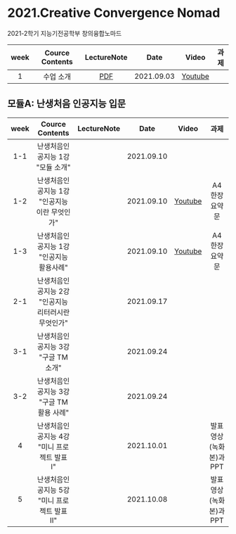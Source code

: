 # 2021.Creative Convergence Nomad
2021-2학기 지능기전공학부 창의융합노마드  

| week | Cource Contents | LectureNote | Date |  Video | 과제 | 
|:---:|:---:|:---:|:---:|:---:|:---:| 
| 1 | 수업 소개 | [PDF]() | 2021.09.03 | [Youtube](https://youtu.be/AcIHcYf4ft4) | |

## 모듈A: 난생처음 인공지능 입문
| week | Cource Contents | LectureNote | Date |  Video | 과제 | 
|:---:|:---:|:---:|:---:|:---:|:---:| 
| 1-1 | 난생처음인공지능 1강 <br> "모듈 소개" | | 2021.09.10 |  |  |
| 1-2 | 난생처음인공지능 1강 <br> "인공지능이란 무엇인가"  | | 2021.09.10 | [Youtube](https://youtu.be/MNrVYGrF0mI)  | A4 한장 요약문 |
| 1-3 | 난생처음인공지능 1강 <br> "인공지능 활용사례" | | 2021.09.10 | [Youtube](https://youtu.be/xuXVp8Upx3w) | A4 한장 요약문 |
| 2-1 | 난생처음인공지능 2강 <br> "인공지능 리터러시란 무엇인가" | | 2021.09.17 |  |  |
| 3-1 | 난생처음인공지능 3강 <br> "구글 TM 소개" | | 2021.09.24 |  |  |
| 3-2 | 난생처음인공지능 3강 <br> "구글 TM 활용 사례" | | 2021.09.24 |  |  |
| 4 | 난생처음인공지능 4강 <br> "미니 프로젝트 발표 I" | | 2021.10.01 |  | 발표영상(녹화본)과 PPT |
| 5 | 난생처음인공지능 5강 <br> "미니 프로젝트 발표 II" | | 2021.10.08 |  | 발표영상(녹화본)과 PPT |




